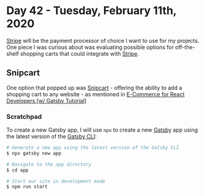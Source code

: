 # Day 42 - Tuesday, February 11th, 2020

[Stripe](https://stripe.com) will be the payment processor of choice I want to use for my projects. One piece I was curious about was evaluating possible options for off-the-shelf shopping carts that could integrate with [Stripe](https://stripe.com).

## Snipcart

One option that popped up was [Snipcart](https://snipcart.com) - offering the ability to add a shopping cart to any website - as mentioned in [E-Commerce for React Developers [w/ Gatsby Tutorial]](https://snipcart.com/blog/react-ecommerce-gatsby-tutorial)

### Scratchpad

To create a new Gatsby app, I will use `npx` to create a new [Gatsby](https://www.gatsbyjs.com) app using the latest version of the [Gatsby CLI](https://www.gatsbyjs.com):

```sh
# Generate a new app using the latest version of the Gatsby CLI
$ npx gatsby new app

# Navigate to the app directory
$ cd app

# Start our site in development mode
$ npm run start
```
